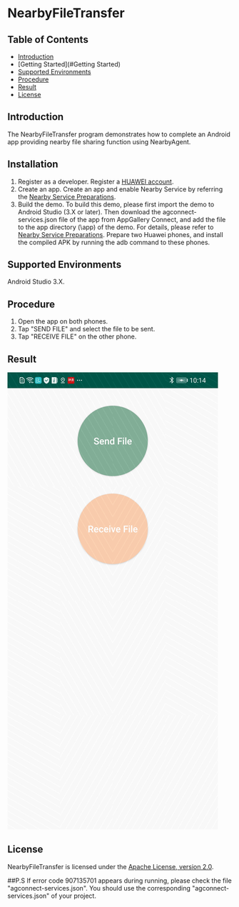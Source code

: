 # NearbyFileTransfer
## Table of Contents

 * [Introduction](#introduction)
 * [Getting Started](#Getting Started)
 * [Supported Environments](#supported-environments)
 * [Procedure](#procedure)
 * [Result](#result)
 * [License](#license)
 
## Introduction
The NearbyFileTransfer program demonstrates how to complete an Android app providing nearby file sharing function using NearbyAgent.

## Installation
1. Register as a developer.
Register a [HUAWEI account](https://developer.huawei.com/consumer/en/).
2. Create an app.
Create an app and enable Nearby Service by referring the [Nearby Service Preparations](https://developer.huawei.com/consumer/en/doc/development/HMS-Guides/nearby-service-preparation).
3. Build the demo.
To build this demo, please first import the demo to Android Studio (3.X or later). Then download the agconnect-services.json file of the app from AppGallery Connect, and add the file to the app directory (\app) of the demo. For details, please refer to [Nearby Service Preparations](https://developer.huawei.com/consumer/en/doc/development/HMS-Guides/nearby-service-preparation).
Prepare two Huawei phones, and install the compiled APK by running the adb command to these phones.

## Supported Environments
   Android Studio 3.X.

## Procedure
1. Open the app on both phones.
2. Tap "SEND FILE" and select the file to be sent.
3. Tap "RECEIVE FILE" on the other phone.

## Result
<img src="result.jpg">

## License
NearbyFileTransfer is licensed under the [Apache License, version 2.0](http://www.apache.org/licenses/LICENSE-2.0).

##P.S
If error code 907135701 appears during running, please check the file "agconnect-services.json". You should use the corresponding "agconnect-services.json" of your project.